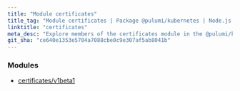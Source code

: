 ```yaml
---
title: "Module certificates"
title_tag: "Module certificates | Package @pulumi/kubernetes | Node.js SDK"
linktitle: "certificates"
meta_desc: "Explore members of the certificates module in the @pulumi/kubernetes package."
git_sha: "ce640e1353e5704a7088cbe0c9e307af5ab8041b"
---
```


<!-- WARNING: this page was generated by a tool. Do not edit it by hand. -->
<!-- To change it, please see https://github.com/pulumi/docs/tree/master/tools/tscdocgen. -->


<h3>Modules</h3>
<ul class="api">
    <li><a href="v1beta1/"><span class="symbol module"></span>certificates/v1beta1</a></li>
</ul>








